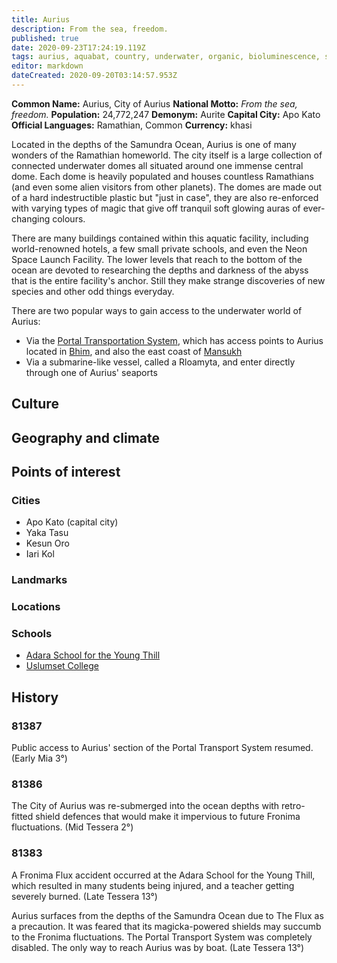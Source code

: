 ```yaml
---
title: Aurius
description: From the sea, freedom.
published: true
date: 2020-09-23T17:24:19.119Z
tags: aurius, aquabat, country, underwater, organic, bioluminescence, sophisticated, commerce,aura, trendy, beautiful, tranquil, atlantis
editor: markdown
dateCreated: 2020-09-20T03:14:57.953Z
---
```


**Common Name:** Aurius, City of Aurius 
**National Motto:** *From the sea, freedom.*
**Population:** 24,772,247
**Demonym:** Aurite
**Capital City:** Apo Kato
**Official Languages:**	Ramathian, Common
**Currency:** khasi

Located in the depths of the Samundra Ocean, Aurius is one of many wonders of the Ramathian homeworld. The city itself is a large collection of connected underwater domes all situated around one immense central dome. Each dome is heavily populated and houses countless Ramathians (and even some alien visitors from other planets). The domes are made out of a hard indestructible plastic but "just in case", they are also re-enforced with varying types of magic that give off tranquil soft glowing auras of ever-changing colours.

There are many buildings contained within this aquatic facility, including world-renowned hotels, a few small private schools, and even the Neon Space Launch Facility. The lower levels that reach to the bottom of the ocean are devoted to researching the depths and darkness of the abyss that is the entire facility's anchor. Still they make strange discoveries of new species and other odd things everyday.

There are two popular ways to gain access to the underwater world of Aurius:

- Via the [Portal Transportation System](/technologies/portal-transportation-system), which has access points to Aurius located in [Bhim](/countries/bhim), and also the east coast of [Mansukh](/countries/mansukh)
- Via a submarine-like vessel, called a Rloamyta, and enter directly through one of Aurius' seaports

## Culture

## Geography and climate

## Points of interest

### Cities

- Apo Kato (capital city)
- Yaka Tasu
- Kesun Oro
- Iari Kol

### Landmarks

### Locations

### Schools

- [Adara School for the Young Thill](/schools/adara-school-for-the-young-thill)
- [Uslumset College](/schools/uslumset-college)

## History

### 81387
Public access to Aurius' section of the Portal Transport System resumed. (Early Mia 3°)

### 81386
The City of Aurius was re-submerged into the ocean depths with retro-fitted shield defences that would make it impervious to future Fronima fluctuations. (Mid Tessera 2°)

### 81383
A Fronima Flux accident occurred at the Adara School for the Young Thill, which resulted in many students being injured, and a teacher getting severely burned. (Late Tessera 13°)

Aurius surfaces from the depths of the Samundra Ocean due to The Flux as a precaution. It was feared that its magicka-powered shields may succumb to the Fronima fluctuations. The Portal Transport System was completely disabled. The only way to reach Aurius was by boat. (Late Tessera 13°)